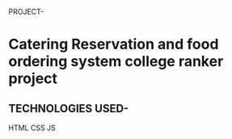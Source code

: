  PROJECT-
 # Catering Reservation and food ordering system college ranker project

## TECHNOLOGIES USED-

HTML
CSS
JS
